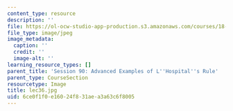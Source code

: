 ```yaml
---
content_type: resource
description: ''
file: https://ol-ocw-studio-app-production.s3.amazonaws.com/courses/18-01sc-single-variable-calculus-fall-2010/6ce0f1f0e16024f831aea3a63c6f8005_lec36.jpg
file_type: image/jpeg
image_metadata:
  caption: ''
  credit: ''
  image-alt: ''
learning_resource_types: []
parent_title: 'Session 90: Advanced Examples of L''Hospital''s Rule'
parent_type: CourseSection
resourcetype: Image
title: lec36.jpg
uid: 6ce0f1f0-e160-24f8-31ae-a3a63c6f8005
---
```

